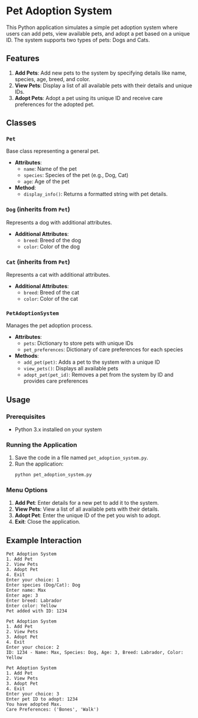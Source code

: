 # Pet Adoption System

This Python application simulates a simple pet adoption system where users can add pets, view available pets, and adopt a pet based on a unique ID. The system supports two types of pets: Dogs and Cats.

## Features

1. **Add Pets**: Add new pets to the system by specifying details like name, species, age, breed, and color.
2. **View Pets**: Display a list of all available pets with their details and unique IDs.
3. **Adopt Pets**: Adopt a pet using its unique ID and receive care preferences for the adopted pet.

## Classes

### `Pet`
Base class representing a general pet.
- **Attributes**:
  - `name`: Name of the pet
  - `species`: Species of the pet (e.g., Dog, Cat)
  - `age`: Age of the pet
- **Method**:
  - `display_info()`: Returns a formatted string with pet details.

### `Dog` (inherits from `Pet`)
Represents a dog with additional attributes.
- **Additional Attributes**:
  - `breed`: Breed of the dog
  - `color`: Color of the dog

### `Cat` (inherits from `Pet`)
Represents a cat with additional attributes.
- **Additional Attributes**:
  - `breed`: Breed of the cat
  - `color`: Color of the cat

### `PetAdoptionSystem`
Manages the pet adoption process.
- **Attributes**:
  - `pets`: Dictionary to store pets with unique IDs
  - `pet_preferences`: Dictionary of care preferences for each species
- **Methods**:
  - `add_pet(pet)`: Adds a pet to the system with a unique ID
  - `view_pets()`: Displays all available pets
  - `adopt_pet(pet_id)`: Removes a pet from the system by ID and provides care preferences

## Usage

### Prerequisites
- Python 3.x installed on your system

### Running the Application
1. Save the code in a file named `pet_adoption_system.py`.
2. Run the application:
   ```bash
   python pet_adoption_system.py
   ```

### Menu Options
1. **Add Pet**: Enter details for a new pet to add it to the system.
2. **View Pets**: View a list of all available pets with their details.
3. **Adopt Pet**: Enter the unique ID of the pet you wish to adopt.
4. **Exit**: Close the application.

## Example Interaction
```
Pet Adoption System
1. Add Pet
2. View Pets
3. Adopt Pet
4. Exit
Enter your choice: 1
Enter species (Dog/Cat): Dog
Enter name: Max
Enter age: 3
Enter breed: Labrador
Enter color: Yellow
Pet added with ID: 1234

Pet Adoption System
1. Add Pet
2. View Pets
3. Adopt Pet
4. Exit
Enter your choice: 2
ID: 1234 - Name: Max, Species: Dog, Age: 3, Breed: Labrador, Color: Yellow

Pet Adoption System
1. Add Pet
2. View Pets
3. Adopt Pet
4. Exit
Enter your choice: 3
Enter pet ID to adopt: 1234
You have adopted Max.
Care Preferences: ('Bones', 'Walk')
